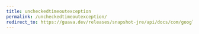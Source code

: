 ```yaml
---
title: uncheckedtimeoutexception
permalink: /uncheckedtimeoutexception/
redirect_to: https://guava.dev/releases/snapshot-jre/api/docs/com/google/common/util/concurrent/UncheckedTimeoutException.html
---
```

